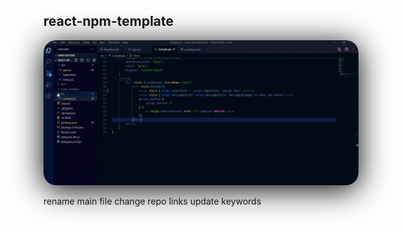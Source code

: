 ## react-npm-template

<img src="./assets/npm-react.gif" alt="drawing" style="width:800px; border-radius: 20px; box-shadow: 0 0.4rem 3rem black"/>


rename main file
change repo links
update keywords
